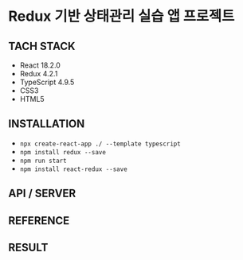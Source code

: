# Redux 기반 상태관리 실습 앱 프로젝트

## TACH STACK

- React 18.2.0
- Redux 4.2.1
- TypeScript 4.9.5
- CSS3
- HTML5

## INSTALLATION

- `npx create-react-app ./ --template typescript`
- `npm install redux --save`
- `npm run start`
- `npm install react-redux --save`

## API / SERVER

## REFERENCE

## RESULT

